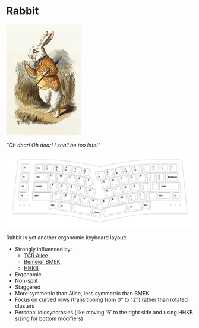 # Rabbit

![White Rabbit painting by John Tenniel](img/white-rabbit-john-tenniel-mini.png)

*“Oh dear! Oh dear! I shall be too late!”*

![preliminary keyboard layout for Rabbit](img/rabbit-prelim-4.png)

Rabbit is yet another ergonomic keyboard layout:
* Strongly influenced by:
  * [TGR Alice](https://geekhack.org/index.php?topic=95009.0)
  * [Bemeier BMEK](https://github.com/bemeier/bmek)
  * [HHKB](https://www.hhkeyboard.com/)
* Ergonomic
* Non-split
* Staggered
* More symmetric than Alice, less symmetric than BMEK
* Focus on curved rows (transitioning from 0° to 12°) rather than rotated clusters
* Personal idiosyncrasies (like moving ‘6’ to the right side and using HHKB sizing for bottom modifiers)
